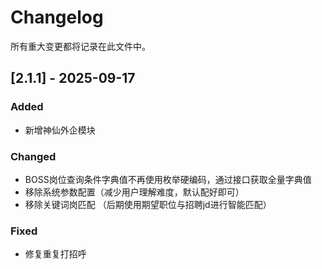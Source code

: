 # Changelog
所有重大变更都将记录在此文件中。

## [2.1.1] - 2025-09-17
### Added
- 新增神仙外企模块


### Changed
- BOSS岗位查询条件字典值不再使用枚举硬编码，通过接口获取全量字典值
- 移除系统参数配置（减少用户理解难度，默认配好即可）
- 移除关键词岗匹配 （后期使用期望职位与招聘jd进行智能匹配）

### Fixed
- 修复重复打招呼